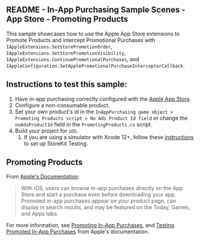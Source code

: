 ## README - In-App Purchasing Sample Scenes - App Store - Promoting Products

This sample showcases how to use the Apple App Store extensions to Promote Products and intercept Promotional Purchases with
`IAppleExtensions.SetStorePromotionOrder`, `IAppleExtensions.SetStorePromotionVisibility`, `IAppleExtensions.ContinuePromotionalPurchases`,
and `IAppleConfiguration.SetApplePromotionalPurchaseInterceptorCallback`.

## Instructions to test this sample:

1. Have in-app purchasing correctly configured with
   the [Apple App Store](https://docs.unity3d.com/Packages/com.unity.purchasing@3.2/manual/UnityIAPAppleConfiguration.html).
2. Configure a non-consumable product.
3. Set your own product's id in the `InAppPurchasing game object > Promoting Products script > No Ads Product Id field`
   or change the `noAdsProductId` field in the `PromotingProducts.cs` script.
4. Build your project for `iOS`.
   1. If you are using a simulator with Xcode 12+, follow these [instructions](https://developer.apple.com/documentation/xcode/setting-up-storekit-testing-in-xcode)
   to set up StoreKit Testing.
      
## Promoting Products

From [Apple's Documentation](https://developer.apple.com/app-store/promoting-in-app-purchases/):

> With iOS, users can browse in-app purchases directly on the App Store and start a purchase
> even before downloading your app. Promoted in-app purchases appear on your product page,
> can display in search results, and may be featured on the Today, Games, and Apps tabs.

For more information, see [Promoting In-App Purchases](https://developer.apple.com/documentation/storekit/original_api_for_in-app_purchase/promoting_in-app_purchases?language=objc),
and [Testing Promoted In-App Purchases](https://developer.apple.com/documentation/storekit/original_api_for_in-app_purchase/testing_promoted_in-app_purchases?language=objc)
from Apple's documentation.
